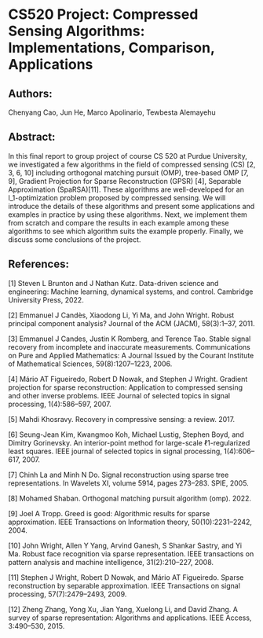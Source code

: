 # CS520 Project: Compressed Sensing Algorithms: Implementations, Comparison, Applications

## Authors:
Chenyang Cao, Jun He, Marco Apolinario, Tewbesta Alemayehu

## Abstract:
In this final report to group project of course CS 520 at Purdue University, we investigated a few algorithms in the field of compressed sensing (CS) [2, 3, 6, 10] including orthogonal matching pursuit (OMP), tree-based OMP [7, 9], Gradient Projection for Sparse Reconstruction (GPSR) [4], Separable Approximation (SpaRSA)[11]. These algorithms are well-developed for an l_1-optimization problem proposed by compressed sensing. We will introduce the details of these algorithms and present some applications and examples in practice by using these algorithms.  Next, we implement them from scratch and compare the results in each example among these algorithms to see which algorithm suits the example properly. Finally, we discuss some conclusions of the project.


## References:
[1] Steven L Brunton and J Nathan Kutz. Data-driven science and engineering: Machine learning, dynamical systems, and control. Cambridge University Press, 2022.
 
[2] Emmanuel J Candès, Xiaodong Li, Yi Ma, and John Wright. Robust principal component analysis? Journal of the ACM (JACM), 58(3):1–37, 2011.

[3] Emmanuel J Candes, Justin K Romberg, and Terence Tao. Stable signal recovery from incomplete and inaccurate measurements. Communications on Pure and Applied Mathematics: A Journal Issued by the Courant Institute of Mathematical Sciences, 59(8):1207–1223, 2006.

[4] Mário AT Figueiredo, Robert D Nowak, and Stephen J Wright. Gradient projection for sparse reconstruction: Application to compressed sensing and other inverse problems. IEEE Journal of selected topics in signal processing, 1(4):586–597, 2007.

[5] Mahdi Khosravy. Recovery in compressive sensing: a review. 2017.

[6] Seung-Jean Kim, Kwangmoo Koh, Michael Lustig, Stephen Boyd, and Dimitry Gorinevsky. An interior-point method for large-scale ℓ1-regularized least squares. IEEE journal of selected topics in signal processing, 1(4):606–617, 2007.

[7] Chinh La and Minh N Do. Signal reconstruction using sparse tree representations. In Wavelets XI, volume 5914, pages 273–283. SPIE, 2005.

[8] Mohamed Shaban. Orthogonal matching pursuit algorithm (omp). 2022.

[9] Joel A Tropp. Greed is good: Algorithmic results for sparse approximation. IEEE Transactions on Information theory, 50(10):2231–2242, 2004.

[10] John Wright, Allen Y Yang, Arvind Ganesh, S Shankar Sastry, and Yi Ma. Robust face recognition via sparse representation. IEEE transactions on pattern analysis and machine intelligence, 31(2):210–227, 2008.

[11] Stephen J Wright, Robert D Nowak, and Mário AT Figueiredo. Sparse reconstruction by separable approximation. IEEE Transactions on signal processing, 57(7):2479–2493, 2009.

[12] Zheng Zhang, Yong Xu, Jian Yang, Xuelong Li, and David Zhang. A survey of sparse representation: Algorithms and applications. IEEE Access, 3:490–530, 2015. 